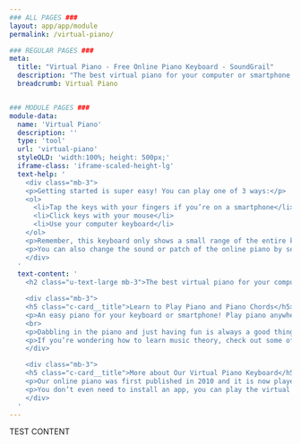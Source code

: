 ```yaml
---
### ALL PAGES ###
layout: app/app/module
permalink: /virtual-piano/

### REGULAR PAGES ###
meta:
  title: "Virtual Piano - Free Online Piano Keyboard - SoundGrail"
  description: "The best virtual piano for your computer or smartphone that simulates a real piano and keyboard. Use your mouse or keyboard to play single notes or chords."
  breadcrumb: Virtual Piano


### MODULE PAGES ###
module-data:
  name: 'Virtual Piano'
  description: ''
  type: 'tool'
  url: 'virtual-piano'
  styleOLD: 'width:100%; height: 500px;'
  iframe-class: 'iframe-scaled-height-lg'
  text-help: '
    <div class="mb-3">
    <p>Getting started is super easy! You can play one of 3 ways:</p>
    <ol>
      <li>Tap the keys with your fingers if you’re on a smartphone</li>
      <li>Click keys with your mouse</li>
      <li>Use your computer keyboard</li>
    </ol>
    <p>Remember, this keyboard only shows a small range of the entire keyboard at a time so you can easily <strong>change the octaves</strong> by pressing the <strong>left and right arrow keys</strong>.</p>
    <p>You can also change the sound or patch of the online piano by selecting a different sound from the first dropdown box at the top of the app. At the moment you can choose a keyboard sound, an organ sound, an acoustic guitar, and finally an electronic sound.</p>
    </div>
  '
  text-content: '
    <h2 class="u-text-large mb-3">The best virtual piano for your computer or smartphone that simulates a real piano and keyboard.</h2>

    <div class="mb-3">
    <h5 class="c-card__title">Learn to Play Piano and Piano Chords</h5>
    <p>An easy piano for your keyboard or smartphone! Play piano anywhere using your keyboard, mouse or fingers!</p>
    <br>
    <p>Dabbling in the piano and just having fun is always a good thing and it can be a great way to begin your journey of purely playing piano by ear. Getting lost in all of the nuances of music theory is common, which is why we’ve made it incredibly easy to get all of your music theory questions answered instantly. </p>
    <p>If you’re wondering how to learn music theory, check out some of our other tools such as our <a href="https://app.soundgrail.com/piano-chord-finder/" class="text-info">piano chord finder</a> where you can see what notes make up certain chords or our <a href="https://app.soundgrail.com/interactive-chord-chart/" class="text-info">interactive piano chord chart</a> where you can pick a root and see every imaginable chord that can be made from that root!</p>
    </div>

    <div class="mb-3">
    <h5 class="c-card__title">More about Our Virtual Piano Keyboard</h5>
    <p>Our online piano was first published in 2010 and it is now played by over 1 million users every year! This free virtual piano has enabled people of all levels of skill to enjoy the feeling of performing on a real piano or keyboard without having to invest in the expensive musical instrument. </p>
    <p>You don’t even need to install an app, you can play the virtual piano right from your browser on any computer, tablet or smartphone! You don’t need any prior knowledge of music notation or reading music and just about anyone can sit down and play some simple melodies in a matter of minutes!</p>
    </div>
  '
---
```

TEST CONTENT
